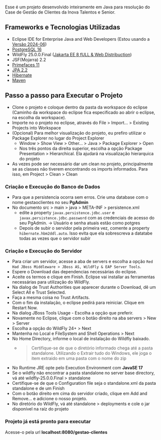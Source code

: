 Esse é um projeto desenvolvido inteiramente em Java para resolução do Case de Gestão de Clientes da Inova Talentos e Senior.

## Frameworks e Tecnologias Utilizadas

- Eclipse IDE for Enterprise Java and Web Developers (Estou usando a [Versão 2024-06](https://www.eclipse.org/downloads/download.php?file=/oomph/epp/2024-06/R/eclipse-inst-jre-win64.exe))
- [PostgreSQL 16](https://www.postgresql.org/download)
- WildFly 25.0.0.Final ([Jakarta EE 8 fULL & Web Distribuction](https://www.wildfly.org/downloads/))
- JSF(Mojarra) 2.2
- [Primefaces 11](https://primefaces.github.io/primefaces/11_0_0/#/)
- [JPA 2.2](https://www.oracle.com/java/technologies/persistence-jsp.html)
- [Hibernate](https://hibernate.org/)
- [Maven](https://maven.apache.org/)

## Passo a passo para Executar o Projeto

- Clone o projeto e coloque dentro da pasta da workspace do eclipse (Caminho da workspace do eclipse fica especificado ao abrir o eclipse, na escolha da workspace). 
- Importe no o projeto no eclipse, através do File > Import... > Existing Projects into Workspace
- (Opcional) Para melhor visualização do projeto, eu prefiro utilizar o Package Explorer no lugar do Project Explorer
  - Window > Show View > Other... > Java > Package Explorer > Open
  - Nos três pontos da direita superior, escolha a opção Package Presentation > Hierarchical. Ela ajudará na visualização hierarquica do projeto
- As vezes pode ser necessário dar um clean no projeto, principalmente se as classes não tiverem encontrando os imports informados. Para isso, em Project > Clean > Clean

### Criação e Execução do Banco de Dados

- Para que a persistencia ocorra sem erros. Crie uma database com o nome gestaoclientes no seu **PgAdmin**
- No documento src > main > java > META-INF > persistence.xml
    - edite a property `javax.persistence.jdbc.user` e `javax.persistence.jdbc.password` com as credenciais de acesso do seu PgAdmin.
      ->  Usuário e senha atuais estão como potgres
    - Depois de subir o servidor pela primeira vez, comente a property `hibernate.hbm2ddl.auto`. Isso evita que ela sobrescreva a datatabe todas as vezes que o servidor subir

### Criação e Execução do Servidor
- Para criar um servidor, acesse a aba de servers e escolha a opção `Red Had JBoss Middleware > JBoss AS, WildFly & EAP Server Tools`.
- Espere o Download das dependencias necessárias do eclipse.
- Aceite os termos e clique em Finish. Eclipse vai installar as ferramentas necessárias para utilização do WildFly.
- Na dialog de Trust Authorities que aparecer durante o Download, dê um Select All e Trust Selected.
- Faça a mesma coisa no Trust Artifacts.
- Com o fim da instalação, o eclipse pedirá para reiniciar. Clique em Restart Now.
- Na dialog JBoss Tools Usage - Escolha a opção que preferir.
- Novamente no Eclipse, clique com o botão direito na aba servers > New > Server
- Escolha a opção do WildFly 24+ > Next
- Mantenha no Local e FileSystem and Shell Operations > Next
- No Home Directory, informe o local de instalação do Wildfly baixado.
    - >Certifique-se de que o diretório informado chega até a pasta standalone. Utilizando o Extrair tudo do Windows, ele joga o item extraido em uma pasta com o nome do zip
- No Runtime JRE opte pelo Execution Environment com **JavaSE 17**
- Se o wildfly não encontrar a pasta standalone no server base directory, vá até wildfly-25.0.0.Final > standalone
- Certifique-se de que o Configuration file seja o standalone.xml da pasta standalone e de um Finish
- Com o botão direito em cima do servidor criado, clique em Add and Remove... e adicione o nosso projeto.
- No diretório do WildFly, vá até standalone > deployments e cole o jar disponível na raíz do projeto

### Projeto já está pronto para executar
Acesse-o pela url **localhost:8080/gestao-clientes**

  


